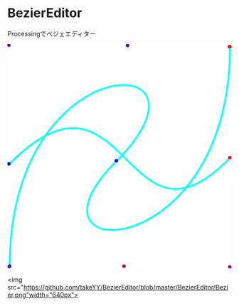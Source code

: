 # BezierEditor
Processingでベジェエディター  

![Bezier Editor](https://github.com/takeYY/BezierEditor/blob/master/BezierEditor/Bezier.png)

<img src="https://github.com/takeYY/BezierEditor/blob/master/BezierEditor/Bezier.png"width="640px">
